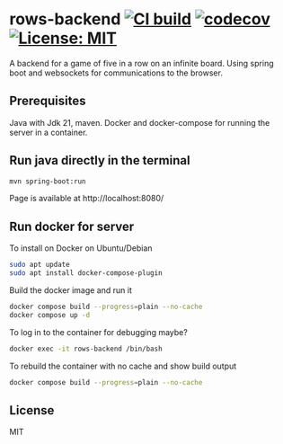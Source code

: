 # rows-backend [![CI build](https://github.com/mwthinker/rows-backend/actions/workflows/ci.yml/badge.svg)](https://github.com/mwthinker/rows-backend/actions/workflows/ci.yml) [![codecov](https://codecov.io/gh/mwthinker/rows-backend/graph/badge.svg?token=T6CE5XBPEQ)](https://codecov.io/gh/mwthinker/rows-backend) [![License: MIT](https://img.shields.io/badge/License-MIT-yellow.svg)](https://opensource.org/licenses/MIT)
A backend for a game of five in a row on an infinite board. Using spring boot and websockets for communications to the browser.

## Prerequisites
Java with Jdk 21, maven. Docker and docker-compose for running the server in a container.

## Run java directly in the terminal
```bash
mvn spring-boot:run
```

Page is available at http://localhost:8080/

## Run docker for server
To install on Docker on Ubuntu/Debian
```bash
sudo apt update
sudo apt install docker-compose-plugin
```

Build the docker image and run it
```bash
docker compose build --progress=plain --no-cache
docker compose up -d
```


To log in to the container for debugging maybe?
```bash
docker exec -it rows-backend /bin/bash
```

To rebuild the container with no cache and show build output
```bash
docker compose build --progress=plain --no-cache
```

## License
MIT

